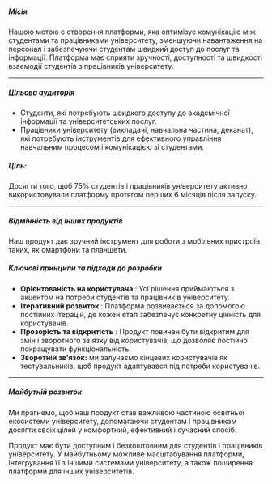    ##### **Місія**
Нашою метою є створення платформи, яка оптимізує комунікацію між студентами та працівниками університету, зменшуючи навантаження на персонал і забезпечуючи студентам швидкий доступ до послуг та інформації. Платформа має сприяти зручності, доступності та швидкості взаємодії студентів з працівників університету.

---
##### **Цільова аудиторія**
- Студенти, які потребують швидкого доступу до академічної інформації та університетських послуг.
- Працівники університету (викладачі, навчальна частина, деканат), які потребують інструментів для ефективного управління навчальним процесом і комунікацією зі студентами.

##### **Ціль:**  
Досягти того, щоб 75% студентів і працівників університету активно використовували платформу протягом перших 6 місяців після запуску.

---
##### **Відмінність від інших продуктів**
Наш продукт дає зручний інструмент для роботи з мобільних пристроїв таких, як смартфони та планшети. 
##### **Ключові принципи та підходи до розробки**
- **Орієнтованість на користувача** : Усі рішення приймаються з акцентом на потреби студентів та працівників університету.
- **Ітеративний розвиток** : Платформа розвивається за допомогою постійних ітерацій, де кожен етап забезпечує конкретну цінність для користувачів.
- **Прозорість та відкритість** : Продукт повинен бути відкритим для змін і зворотного зв'язку від користувачів, що дозволяє постійно покращувати функціональність.
- **Зворотній зв'язок:**  ми залучаємо кінцевих користувачів як тестувальників, щоб продукт адаптувався під потреби користувачів.
---
##### **Майбутній розвиток**
Ми прагнемо, щоб наш продукт став важливою частиною освітньої екосистеми університету, допомагаючи студентам і працівникам досягти своїх цілей у комфортний, ефективний і сучасний спосіб.

Продукт має бути доступним і безкоштовним для студентів і працівників університету. У майбутньому можливе масштабування платформи, інтегрування її з іншими системами університету, а також поширення платформи для інших університетів.

